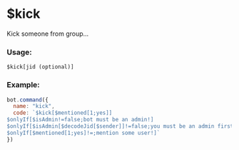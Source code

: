 # $kick

Kick someone from group...

### Usage:

```plain
$kick[jid (optional)]
```

### Example:

```javascript
bot.command({
  name: "kick",
  code: `$kick[$mentioned[1;yes]]
$onlyIf[$isAdmin!=false;bot must be an admin!]
$onlyIf[$isAdmin[$decodeJid[$sender]]!=false;you must be an admin first lol]
$onlyIf[$mentioned[1;yes]!=;mention some user!]`
})
```
